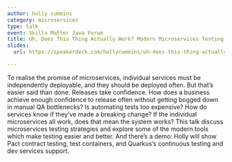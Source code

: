 ```yaml
---
author: holly cummins
category: microservices
type: talk
event: Skills Matter Java Forum
title: Uh, Does This Thing Actually Work? Modern Microservices Testing
slides:
  url: https://speakerdeck.com/hollycummins/uh-does-this-thing-actually-work-modern-microservices-testing

---
```

To realise the promise of microservices, individual services must be independently deployable, and they should be deployed often. 
But that’s easier said than done. 
Releases take confidence. 
How does a business achieve enough confidence to release often without getting bogged down in manual QA bottlenecks? 
Is automating tests too expensive? How do services know if they’ve made a breaking change? 
If the individual microservices all work, does that mean the system works? 
This talk discuss microservices testing strategies and explore some of the modern tools which make testing easier and better. 
And there’s a demo: Holly will show Pact contract testing, test containers, and Quarkus’s continuous testing and dev services support.